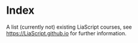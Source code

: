 <!--

author:   Andre Dietrich
email:    andre.dietrich@ovgu.de
version:  1.0.0
language: en_US
narrator: US English Female

-->

# Index

A list (currently not) existing LiaScript courses, see 
https://LiaScript.github.io for further information.
